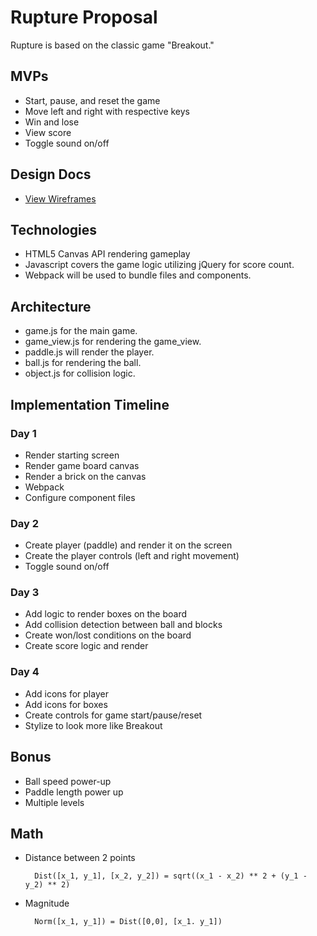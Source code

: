 # Rupture Proposal
Rupture is based on the classic game "Breakout."

## MVPs
  * Start, pause, and reset the game
  * Move left and right with respective keys
  * Win and lose
  * View score
  * Toggle sound on/off

## Design Docs
  * [View Wireframes](https://github.com/adelrio1/rupture/tree/master/docs/Wireframes)

## Technologies
  * HTML5 Canvas API rendering gameplay
  * Javascript covers the game logic utilizing jQuery for score count.
  * Webpack will be used to bundle files and components.

## Architecture
  * game.js for the main game.
  * game_view.js for rendering the game_view.
  * paddle.js will render the player.
  * ball.js for rendering the ball.
  * object.js for collision logic.

## Implementation Timeline
### Day 1
  * Render starting screen
  * Render game board canvas
  * Render a brick on the canvas
  * Webpack
  * Configure component files

### Day 2
  * Create player (paddle) and render it on the screen
  * Create the player controls (left and right movement)
  * Toggle sound on/off

### Day 3
  * Add logic to render boxes on the board
  * Add collision detection between ball and blocks
  * Create won/lost conditions on the board
  * Create score logic and render

### Day 4
  * Add icons for player
  * Add icons for boxes
  * Create controls for game start/pause/reset
  * Stylize to look more like Breakout

## Bonus
  * Ball speed power-up
  * Paddle length power up
  * Multiple levels

## Math
  * Distance between 2 points

    ```
      Dist([x_1, y_1], [x_2, y_2]) = sqrt((x_1 - x_2) ** 2 + (y_1 - y_2) ** 2)
    ```

  * Magnitude
    ```
      Norm([x_1, y_1]) = Dist([0,0], [x_1. y_1])
    ```
